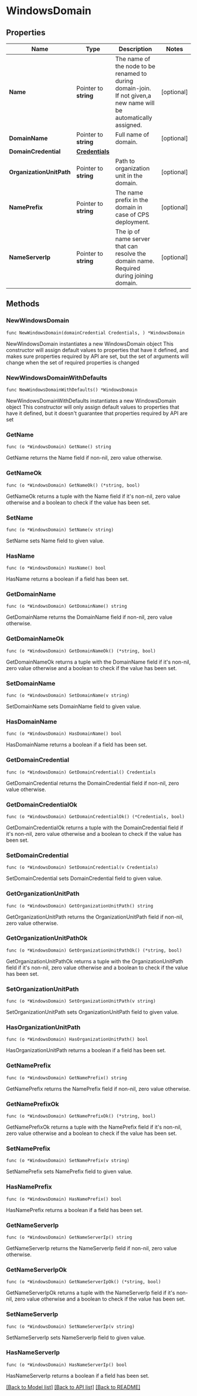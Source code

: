 # WindowsDomain

## Properties

Name | Type | Description | Notes
------------ | ------------- | ------------- | -------------
**Name** | Pointer to **string** | The name of the node to be renamed to during domain-join. If not given,a new name will be automatically assigned.  | [optional] 
**DomainName** | Pointer to **string** | Full name of domain. | [optional] 
**DomainCredential** | [**Credentials**](Credentials.md) |  | 
**OrganizationUnitPath** | Pointer to **string** | Path to organization unit in the domain. | [optional] 
**NamePrefix** | Pointer to **string** | The name prefix in the domain in case of CPS deployment. | [optional] 
**NameServerIp** | Pointer to **string** | The ip of name server that can resolve the domain name. Required during joining domain.  | [optional] 

## Methods

### NewWindowsDomain

`func NewWindowsDomain(domainCredential Credentials, ) *WindowsDomain`

NewWindowsDomain instantiates a new WindowsDomain object
This constructor will assign default values to properties that have it defined,
and makes sure properties required by API are set, but the set of arguments
will change when the set of required properties is changed

### NewWindowsDomainWithDefaults

`func NewWindowsDomainWithDefaults() *WindowsDomain`

NewWindowsDomainWithDefaults instantiates a new WindowsDomain object
This constructor will only assign default values to properties that have it defined,
but it doesn't guarantee that properties required by API are set

### GetName

`func (o *WindowsDomain) GetName() string`

GetName returns the Name field if non-nil, zero value otherwise.

### GetNameOk

`func (o *WindowsDomain) GetNameOk() (*string, bool)`

GetNameOk returns a tuple with the Name field if it's non-nil, zero value otherwise
and a boolean to check if the value has been set.

### SetName

`func (o *WindowsDomain) SetName(v string)`

SetName sets Name field to given value.

### HasName

`func (o *WindowsDomain) HasName() bool`

HasName returns a boolean if a field has been set.

### GetDomainName

`func (o *WindowsDomain) GetDomainName() string`

GetDomainName returns the DomainName field if non-nil, zero value otherwise.

### GetDomainNameOk

`func (o *WindowsDomain) GetDomainNameOk() (*string, bool)`

GetDomainNameOk returns a tuple with the DomainName field if it's non-nil, zero value otherwise
and a boolean to check if the value has been set.

### SetDomainName

`func (o *WindowsDomain) SetDomainName(v string)`

SetDomainName sets DomainName field to given value.

### HasDomainName

`func (o *WindowsDomain) HasDomainName() bool`

HasDomainName returns a boolean if a field has been set.

### GetDomainCredential

`func (o *WindowsDomain) GetDomainCredential() Credentials`

GetDomainCredential returns the DomainCredential field if non-nil, zero value otherwise.

### GetDomainCredentialOk

`func (o *WindowsDomain) GetDomainCredentialOk() (*Credentials, bool)`

GetDomainCredentialOk returns a tuple with the DomainCredential field if it's non-nil, zero value otherwise
and a boolean to check if the value has been set.

### SetDomainCredential

`func (o *WindowsDomain) SetDomainCredential(v Credentials)`

SetDomainCredential sets DomainCredential field to given value.


### GetOrganizationUnitPath

`func (o *WindowsDomain) GetOrganizationUnitPath() string`

GetOrganizationUnitPath returns the OrganizationUnitPath field if non-nil, zero value otherwise.

### GetOrganizationUnitPathOk

`func (o *WindowsDomain) GetOrganizationUnitPathOk() (*string, bool)`

GetOrganizationUnitPathOk returns a tuple with the OrganizationUnitPath field if it's non-nil, zero value otherwise
and a boolean to check if the value has been set.

### SetOrganizationUnitPath

`func (o *WindowsDomain) SetOrganizationUnitPath(v string)`

SetOrganizationUnitPath sets OrganizationUnitPath field to given value.

### HasOrganizationUnitPath

`func (o *WindowsDomain) HasOrganizationUnitPath() bool`

HasOrganizationUnitPath returns a boolean if a field has been set.

### GetNamePrefix

`func (o *WindowsDomain) GetNamePrefix() string`

GetNamePrefix returns the NamePrefix field if non-nil, zero value otherwise.

### GetNamePrefixOk

`func (o *WindowsDomain) GetNamePrefixOk() (*string, bool)`

GetNamePrefixOk returns a tuple with the NamePrefix field if it's non-nil, zero value otherwise
and a boolean to check if the value has been set.

### SetNamePrefix

`func (o *WindowsDomain) SetNamePrefix(v string)`

SetNamePrefix sets NamePrefix field to given value.

### HasNamePrefix

`func (o *WindowsDomain) HasNamePrefix() bool`

HasNamePrefix returns a boolean if a field has been set.

### GetNameServerIp

`func (o *WindowsDomain) GetNameServerIp() string`

GetNameServerIp returns the NameServerIp field if non-nil, zero value otherwise.

### GetNameServerIpOk

`func (o *WindowsDomain) GetNameServerIpOk() (*string, bool)`

GetNameServerIpOk returns a tuple with the NameServerIp field if it's non-nil, zero value otherwise
and a boolean to check if the value has been set.

### SetNameServerIp

`func (o *WindowsDomain) SetNameServerIp(v string)`

SetNameServerIp sets NameServerIp field to given value.

### HasNameServerIp

`func (o *WindowsDomain) HasNameServerIp() bool`

HasNameServerIp returns a boolean if a field has been set.


[[Back to Model list]](../README.md#documentation-for-models) [[Back to API list]](../README.md#documentation-for-api-endpoints) [[Back to README]](../README.md)


